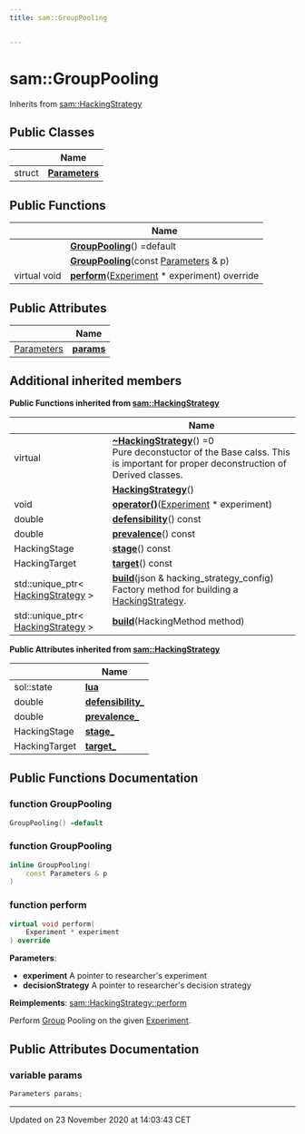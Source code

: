 ```yaml
---
title: sam::GroupPooling


---
```


# sam::GroupPooling








Inherits from [sam::HackingStrategy](/doxygen/Classes/classsam_1_1_hacking_strategy/)



## Public Classes

|                | Name           |
| -------------- | -------------- |
| struct | **[Parameters](/doxygen/Classes/structsam_1_1_group_pooling_1_1_parameters/)**  |








## Public Functions

|                | Name           |
| -------------- | -------------- |
|  | **[GroupPooling](/doxygen/Classes/classsam_1_1_group_pooling/#function-grouppooling)**() =default  |
|  | **[GroupPooling](/doxygen/Classes/classsam_1_1_group_pooling/#function-grouppooling)**(const [Parameters](/doxygen/Classes/structsam_1_1_group_pooling_1_1_parameters/) & p)  |
| virtual void | **[perform](/doxygen/Classes/classsam_1_1_group_pooling/#function-perform)**([Experiment](/doxygen/Classes/classsam_1_1_experiment/) * experiment) override  |


## Public Attributes

|                | Name           |
| -------------- | -------------- |
| [Parameters](/doxygen/Classes/structsam_1_1_group_pooling_1_1_parameters/) | **[params](/doxygen/Classes/classsam_1_1_group_pooling/#variable-params)**  |




## Additional inherited members










**Public Functions inherited from [sam::HackingStrategy](/doxygen/Classes/classsam_1_1_hacking_strategy/)**

|                | Name           |
| -------------- | -------------- |
| virtual  | **[~HackingStrategy](/doxygen/Classes/classsam_1_1_hacking_strategy/#function-~hackingstrategy)**() =0 <br>Pure deconstuctor of the Base calss. This is important for proper deconstruction of Derived classes.  |
|  | **[HackingStrategy](/doxygen/Classes/classsam_1_1_hacking_strategy/#function-hackingstrategy)**()  |
| void | **[operator()](/doxygen/Classes/classsam_1_1_hacking_strategy/#function-operator())**([Experiment](/doxygen/Classes/classsam_1_1_experiment/) * experiment)  |
| double | **[defensibility](/doxygen/Classes/classsam_1_1_hacking_strategy/#function-defensibility)**() const  |
| double | **[prevalence](/doxygen/Classes/classsam_1_1_hacking_strategy/#function-prevalence)**() const  |
| HackingStage | **[stage](/doxygen/Classes/classsam_1_1_hacking_strategy/#function-stage)**() const  |
| HackingTarget | **[target](/doxygen/Classes/classsam_1_1_hacking_strategy/#function-target)**() const  |
| std::unique_ptr< [HackingStrategy](/doxygen/Classes/classsam_1_1_hacking_strategy/) > | **[build](/doxygen/Classes/classsam_1_1_hacking_strategy/#function-build)**(json & hacking_strategy_config) <br>Factory method for building a [HackingStrategy](/doxygen/Classes/classsam_1_1_hacking_strategy/).  |
| std::unique_ptr< [HackingStrategy](/doxygen/Classes/classsam_1_1_hacking_strategy/) > | **[build](/doxygen/Classes/classsam_1_1_hacking_strategy/#function-build)**(HackingMethod method)  |


**Public Attributes inherited from [sam::HackingStrategy](/doxygen/Classes/classsam_1_1_hacking_strategy/)**

|                | Name           |
| -------------- | -------------- |
| sol::state | **[lua](/doxygen/Classes/classsam_1_1_hacking_strategy/#variable-lua)**  |
| double | **[defensibility_](/doxygen/Classes/classsam_1_1_hacking_strategy/#variable-defensibility_)**  |
| double | **[prevalence_](/doxygen/Classes/classsam_1_1_hacking_strategy/#variable-prevalence_)**  |
| HackingStage | **[stage_](/doxygen/Classes/classsam_1_1_hacking_strategy/#variable-stage_)**  |
| HackingTarget | **[target_](/doxygen/Classes/classsam_1_1_hacking_strategy/#variable-target_)**  |













## Public Functions Documentation

### function GroupPooling

```cpp
GroupPooling() =default
```





























### function GroupPooling

```cpp
inline GroupPooling(
    const Parameters & p
)
```





























### function perform

```cpp
virtual void perform(
    Experiment * experiment
) override
```


**Parameters**: 

  * **experiment** A pointer to researcher's experiment 
  * **decisionStrategy** A pointer to researcher's decision strategy 

























**Reimplements**: [sam::HackingStrategy::perform](/doxygen/Classes/classsam_1_1_hacking_strategy/#function-perform)


Perform [Group](/doxygen/Classes/classsam_1_1_group/) Pooling on the given [Experiment](/doxygen/Classes/classsam_1_1_experiment/).




## Public Attributes Documentation

### variable params

```cpp
Parameters params;
```

































-------------------------------

Updated on 23 November 2020 at 14:03:43 CET